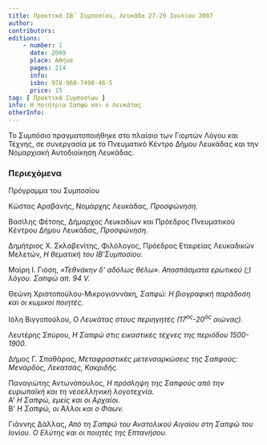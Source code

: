 ```yaml
---
title: Πρακτικά ΙΒ΄ Συμποσίου, Λευκάδα 27-29 Ιουλίου 2007
author: 
contributors: 
editions: 
    - number: 1
      date: 2009
      place: Αθήνα
      pages: 214
      info: 
      isbn: 978-960-7498-46-5
      price: 15
tag: [ Πρακτικά Συμποσίων ]
info: Η ποιήτρια Σαπφώ και ο Λευκάτας
otherInfo:
---
```


Το Συμπόσιο πραγματοποιήθηκε στο πλαίσιο των Γιορτών Λόγου και Τέχνης, σε συνεργασία με το Πνευματικό Κέντρο Δήμου Λευκάδας και την Νομαρχιακή Αυτοδιοίκηση Λευκάδας.

### Περιεχόμενα

Πρόγραμμα του Συμποσίου

Κώστας Αραβανής, Νομάρχης Λευκάδας, *Προσφώνηση.*

Βασίλης Φέτσης, Δήμαρχος Λευκαδίων και Πρόεδρος Πνευματικού Κέντρου Δήμου Λευκάδας, *Προσφώνηση.*

Δημήτριος Χ. Σκλαβενίτης, Φιλόλογος, Πρόεδρος Εταιρείας Λευκαδικών Μελετών, *Η θεματική του ΙΒ'Συμποσίου.*

Μαίρη Ι. Γιόση, *«Τεθνάκην δ’ αδόλως θέλω». Αποσπάσματα ερωτικού \(;\) λόγου. Σαπφώ απ. 94 V.*

Θεώνη Χριστοπούλου-Μικρογιαννάκη, *Σαπφώ: Η βιογραφική παράδοση και οι κωμικοί ποιητές.*

Ιόλη Βιγγοπούλου, *Ο Λευκάτας στους περιηγητές \(17<sup>ος</sup>-20<sup>ός</sup> αιώνας\).*

Λευτέρης Σπύρου, *Η Σαπφώ στις εικαστικές τέχνες της περιόδου 1500-1900.*

Δήμος Γ. Σπαθάρας, *Μεταφραστικές μετενσαρκώσεις της Σαπφούς: Μενάρδος, Λεκατσάς, Κακριδής.*

Παναγιώτης Αντωνόπουλος, *Η πρόσληψη της Σαπφούς από την ευρωπαϊκή και τη νεοελληνική λογοτεχνία.*
<br/>Α'  *Η Σαπφώ, εμείς και οι Αρχαίοι.*
<br/>Β'  *Η Σαπφώ, οι Άλλοι και ο Φάων.*

Γιάννης Δάλλας, *Από τη Σαπφώ του Ανατολικού Αιγαίου στη Σαπφώ του Ιονίου. Ο Ελύτης και οι ποιητές της Επτανήσου.*
